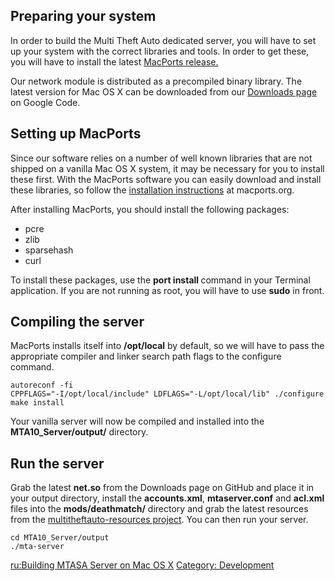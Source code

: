 Preparing your system
---------------------

In order to build the Multi Theft Auto dedicated server, you will have to set up your system with the correct libraries and tools. In order to get these, you will have to install the latest [MacPorts release.](http://www.macports.org/)

Our network module is distributed as a precompiled binary library. The latest version for Mac OS X can be downloaded from our [Downloads page](http://mtasa-blue.google.com) on Google Code.

Setting up MacPorts
-------------------

Since our software relies on a number of well known libraries that are not shipped on a vanilla Mac OS X system, it may be necessary for you to install these first. With the MacPorts software you can easily download and install these libraries, so follow the [installation instructions](http://www.macports.org/install.php) at macports.org.

After installing MacPorts, you should install the following packages:

-   pcre
-   zlib
-   sparsehash
-   curl

To install these packages, use the **port install <package>** command in your Terminal application. If you are not running as root, you will have to use **sudo** in front.

Compiling the server
--------------------

MacPorts installs itself into **/opt/local** by default, so we will have to pass the appropriate compiler and linker search path flags to the configure command.

    autoreconf -fi
    CPPFLAGS="-I/opt/local/include" LDFLAGS="-L/opt/local/lib" ./configure
    make install

Your vanilla server will now be compiled and installed into the **MTA10\_Server/output/** directory.

Run the server
--------------

Grab the latest **net.so** from the Downloads page on GitHub and place it in your output directory, install the **accounts.xml**, **mtaserver.conf** and **acl.xml** files into the **mods/deathmatch/** directory and grab the latest resources from the [multitheftauto-resources project](http://code.google.com/p/mtasa-resources/). You can then run your server.

    cd MTA10_Server/output
    ./mta-server

[ru:Building MTASA Server on Mac OS X](/ru:Building_MTASA_Server_on_Mac_OS_X.md "wikilink") [Category: Development](/Category:_Development.md "wikilink")
